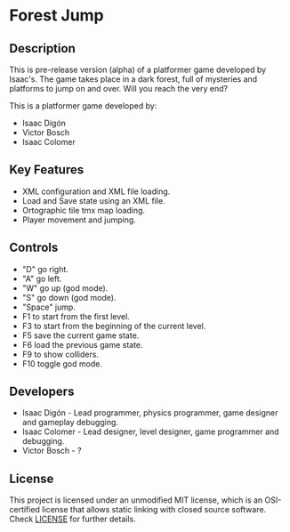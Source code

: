 # Forest Jump

## Description
This is pre-release version (alpha) of a platformer game developed by Isaac's.
The game takes place in a dark forest, full of mysteries and platforms to jump on and over.
Will you reach the very end?

This is a platformer game developed by:
 - Isaac Digón
 - Victor Bosch
 - Isaac Colomer

## Key Features

 - XML configuration and XML file loading.
 - Load and Save state using an XML file.
 - Ortographic tile tmx map loading.
 - Player movement and jumping.
 
## Controls

 - "D" go right.
 - "A" go left.
 - "W" go up (god mode).
 - "S" go down (god mode).
 - "Space" jump.
 - F1 to start from the first level.
 - F3 to start from the beginning of the current level.
 - F5 save the current game state.
 - F6 load the previous game state.
 - F9 to show colliders.
 - F10 toggle god mode.

## Developers

 - Isaac Digón - Lead programmer, physics programmer, game designer and gameplay debugging.
 - Isaac Colomer - Lead designer, level designer, game programmer and debugging.
 - Victor Bosch - ?

## License

This project is licensed under an unmodified MIT license, which is an OSI-certified license that allows static linking with closed source software. Check [LICENSE](LICENSE) for further details.
